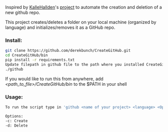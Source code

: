 Inspired by [KalleHallden](https://github.com/KalleHallden)'s [project](https://github.com/KalleHallden/ProjectInitializationAutomation) to automate the creation and deletion of a new github repo.

This project creates/deletes a folder on your local machine (organized by language) and initializes/removes it as a GitHub repo.

### Install: 
```bash
git clone https://github.com/derekbunch/CreateGitHub.git
cd CreateGitHub/bin
pip install -r requirements.txt
Update filepath in github file to the path where you installed CreateGitHub
./github
```
If you would like to run this from anywhere, add _<path_to_file>/CreateGitHub/bin_ to the $PATH in your shell

### Usage:
```bash
To run the script type in 'github <name of your project> <language> <Option>'

Options:
-c: Create
-d: Delete
```
